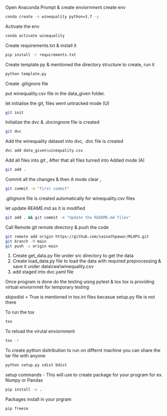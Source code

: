 Open Anaconda Prompt & create enviornment
create env
```bash
conda create -n winequality python=3.7 -y
```

Activate the env
```bash
conda activate winequality
```

Create requirements.txt & install it
```bash
pip install -r requirements.txt
```

Create template.py & mentioned the directory structure to create, run it
```bash
python template.py
```

Create .gitignore file

put winequality.csv file in the data_given folder. 

let initialise the git, files went untracked mode (U)
```bash
git init
```
Initialize the dvc & .dvcingnore file is created
```bash
git dvc
```
Add the winequality dataset into dvc, .dvc file is created
```bash
dvc add data_given\winequality.csv
```

Add all files into git , After that all files turned into Added mode (A)
```bash
git add .
```

Commit all the changes & then A mode clear , 
```bash
git commit -m "first commit"
```
.gitignore file is created automatically for winequality.csv files

let update REAME.md as it is modified
```bash
git add . && git commit -m "Update the README.md files"
```

Call Remote git remote directory & push the code

```bash
git remote add origin https://github.com/sainathpawar/MLOPS.git
git branch -M main
git push -u origin main
```

1. Create get_data.py file under src directory to get the data
2. Create load_data.py file to load the data with required preprocessing & save it under data\raw\winequality.csv
3. add staged into dvc.yaml file


Once program is done do the testing uisng pytest & tox
tox is providing virtual enviornmet for temporary testing

skipsdist = True is mentioned in tox.ini files becasue setup.py file is not there


To run the tox 
```bash
tox
```

To reload the virutal enviornment 
```bash
tox -r
```

To create python dsitribution to run on differnt machine
you can share the tar file with anyone
```bash
python setup.py sdist bdist
```

setup commands - This will use to create package for your program for ex. Numpy or Pandas
```bash
pip install -e .
```

Packages install in your prgram

```bash
pip freeze
```